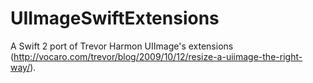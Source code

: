 # UIImageSwiftExtensions
A Swift 2 port of Trevor Harmon UIImage's extensions (http://vocaro.com/trevor/blog/2009/10/12/resize-a-uiimage-the-right-way/).
